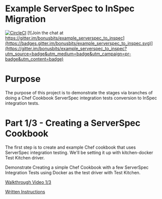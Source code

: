 # Example ServerSpec to InSpec Migration
[![CircleCI](https://circleci.com/gh/bonusbits/example_serverspec_to_inspec/tree/01_serverspec.svg?style=shield)](https://circleci.com/gh/bonusbits/example_serverspec_to_inspec/tree/01_serverspec)
[![Join the chat at https://gitter.im/bonusbits/example_serverspec_to_inspec](https://badges.gitter.im/bonusbits/example_serverspec_to_inspec.svg)](https://gitter.im/bonusbits/example_serverspec_to_inspec?utm_source=badge&utm_medium=badge&utm_campaign=pr-badge&utm_content=badge)

# Purpose
The purpose of this project is to demonstrate the stages via branches of doing a Chef Cookbook ServerSpec integration tests conversion to InSpec integration tests. 


# Part 1/3 - Creating a ServerSpec Cookbook
The first step is to create and example Chef cookbook that uses ServerSpec integration testing. 
We'll be setting it up with kitchen-docker Test Kitchen driver.

Demonstrate Creating a simple Chef Cookbook with a few ServerSpec Integration Tests using Docker as the test driver with Test Kitchen.

[Walkthrough Video 1/3](https://www.youtube.com/watch?v=E0q4nIZ5QXg&list=PLy2eDDzDOIEr9N2o6qeBj-7gGy0M3KQNA)

[Written Instructions](https://www.bonusbits.com/wiki/HowTo:Migrate_ServerSpec_Integration_Tests_to_InSpec_for_Chef_Cookbook)